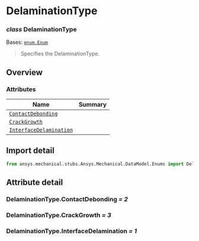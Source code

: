 <a id="delaminationtype"></a>

# DelaminationType

<a id="DelaminationType"></a>

### *class* DelaminationType

Bases: [`enum.Enum`](https://docs.python.org/3/library/enum.html#enum.Enum)

> Specifies the DelaminationType.

> <!-- !! processed by numpydoc !! -->

<a id="overview"></a>

## Overview

### Attributes

| Name | Summary |
|--------------------------------------------------------------------------------------------------------------|----|
| [`ContactDebonding`](../../../ACT/Automation/Mechanical/ContactDebonding.md#ContactDebonding)                |    |
| [`CrackGrowth`](#DelaminationType.CrackGrowth)                                                               |    |
| [`InterfaceDelamination`](../../../ACT/Automation/Mechanical/InterfaceDelamination.md#InterfaceDelamination) |    |

<a id="import-detail"></a>

## Import detail

```python
from ansys.mechanical.stubs.Ansys.Mechanical.DataModel.Enums import DelaminationType
```

<a id="attribute-detail"></a>

## Attribute detail

<a id="DelaminationType.ContactDebonding"></a>

### DelaminationType.ContactDebonding *= 2*

<a id="DelaminationType.CrackGrowth"></a>

### DelaminationType.CrackGrowth *= 3*

<a id="DelaminationType.InterfaceDelamination"></a>

### DelaminationType.InterfaceDelamination *= 1*
